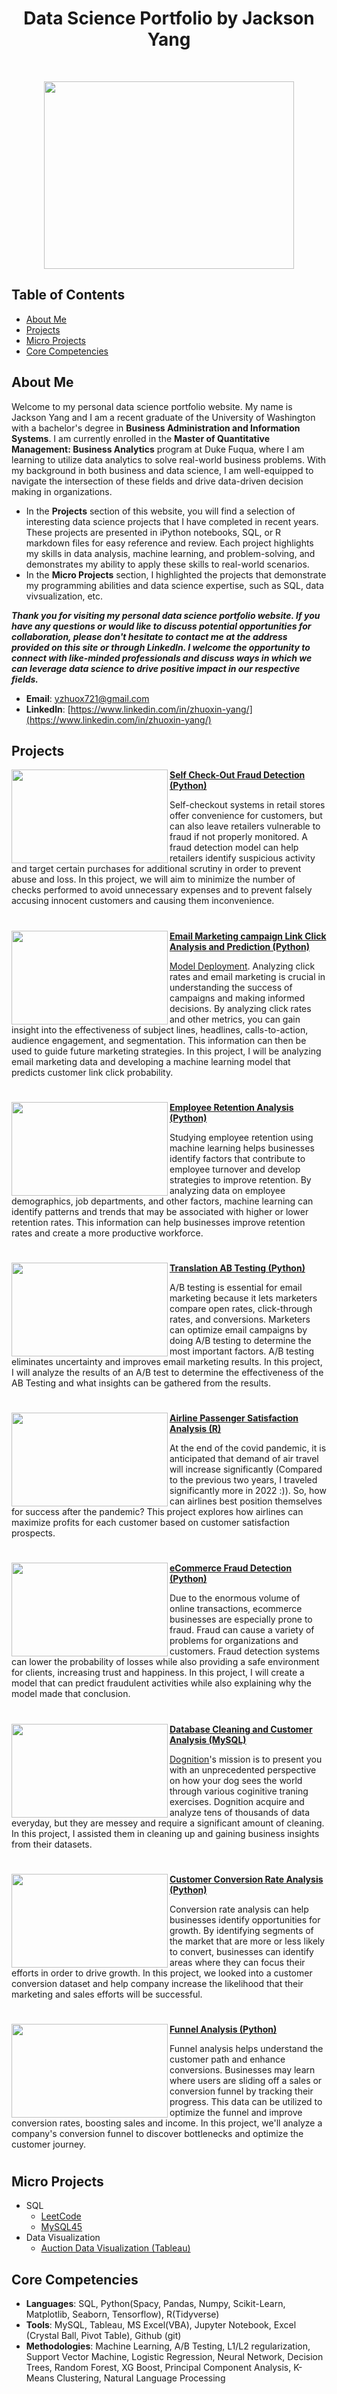 <h1 align="center"> Data Science Portfolio by Jackson Yang </h1> <br>

<p align="center">
    <img src="https://github.com/YZXBiz/Yang_Portfolio/blob/main/Images/DATAAC.jpg" width="400" height="300">
</p>


## Table of Contents
* [About Me](#about-me)
* [Projects](#projects)
* [Micro Projects](#micro-projects)
* [Core Competencies](#core-competencies)


## About Me
Welcome to my personal data science portfolio website. My name is Jackson Yang and I am a recent graduate of the University of Washington with a bachelor's degree in **Business Administration and Information Systems**. I am currently enrolled in the **Master of Quantitative Management: Business Analytics** program at Duke Fuqua, where I am learning to utilize data analytics to solve real-world business problems. With my background in both business and data science, I am well-equipped to navigate the intersection of these fields and drive data-driven decision making in organizations.

- In the **Projects** section of this website, you will find a selection of interesting data science projects that I have completed in recent years. These projects are presented in iPython notebooks, SQL, or R markdown files for easy reference and review. Each project highlights my skills in data analysis, machine learning, and problem-solving, and demonstrates my ability to apply these skills to real-world scenarios.
- In the **Micro Projects** section, I highlighted the projects that demonstrate my programming abilities and data science expertise, such as SQL, data vivsualization, etc.

***Thank you for visiting my personal data science portfolio website. If you have any questions or would like to discuss potential opportunities for collaboration, please don't hesitate to contact me at the 
address provided on this site or through LinkedIn. I welcome the opportunity to connect with like-minded professionals and discuss ways in which we can leverage data science to drive positive impact in our respective fields.***

- **Email**: [yzhuox721@gmail.com](yzhuox721@gmail.com)
- **Linkedln**: [https://www.linkedin.com/in/zhuoxin-yang/](https://www.linkedin.com/in/zhuoxin-yang/)


## Projects

<img align="left" width="250" height="150" src="https://github.com/YZXBiz/Jackson_Portfolio/blob/main/Images/Self_Check_out.webp"> **[Self Check-Out Fraud Detection (Python) ](https://github.com/YZXBiz/Jackson_Portfolio/blob/main/Projects/Self%20Checkout%20Fraud%20Detection/Code.ipynb)**

Self-checkout systems in retail stores offer convenience for customers, but can also leave retailers vulnerable to fraud if not properly monitored. A fraud detection model can help retailers identify suspicious activity and target certain purchases for additional scrutiny in order to prevent abuse and loss. In this project, we will aim to minimize the number of checks performed to avoid unnecessary expenses and to prevent falsely accusing innocent customers and causing them inconvenience.

#
<img align="left" width="250" height="150" src="https://github.com/YZXBiz/Yang_Portfolio/blob/main/Images/click-thr.png"> **[Email Marketing campaign Link Click Analysis and Prediction (Python) ](https://github.com/YZXBiz/Jackson_Portfolio/blob/main/Projects/Email_Marketing_Campaign/Code.ipynb)**

[Model Deployment](https://web-production-9c3f.up.railway.app/). Analyzing click rates and email marketing is crucial in understanding the success of campaigns and making informed decisions. By analyzing click rates and other metrics, you can gain insight into the effectiveness of subject lines, headlines, calls-to-action, audience engagement, and segmentation. This information can then be used to guide future marketing strategies. In this project, I will be analyzing email marketing data and developing a machine learning model that predicts customer link click probability.

#
<img align="left" width="250" height="150" src="https://raw.githubusercontent.com/YZXBiz/Jackson_Portfolio/main/Images/Employee-retention-rate-1000x553-1.webp"> **[Employee Retention Analysis (Python) ](https://github.com/YZXBiz/Jackson_Portfolio/blob/main/Projects/Employee%20Retention/Code.ipynb)**

Studying employee retention using machine learning helps businesses identify factors that contribute to employee turnover and develop strategies to improve retention. By analyzing data on employee demographics, job departments, and other factors, machine learning can identify patterns and trends that may be associated with higher or lower retention rates. This information can help businesses improve retention rates and create a more productive workforce.
#
<img align="left" width="250" height="150" src="https://github.com/YZXBiz/Jackson_Portfolio/blob/main/Images/ab%20testing.webp"> **[Translation AB Testing (Python) ](https://github.com/YZXBiz/Jackson_Portfolio/blob/main/Projects/Translation%20AB%20Testing/Code.ipynb)**

A/B testing is essential for email marketing because it lets marketers compare open rates, click-through rates, and conversions. Marketers can optimize email campaigns by doing A/B testing to determine the most important factors. A/B testing eliminates uncertainty and improves email marketing results. In this project, I will analyze the results of an A/B test to determine the effectiveness of the AB Testing and what insights can be gathered from the results.

#

<img align="left" width="250" height="150" src="https://github.com/YZXBiz/Yang_Portfolio/blob/main/Images/airline.jpg"> **[Airline Passenger Satisfaction Analysis (R) ](https://github.com/YZXBiz/Jackson_Portfolio/blob/main/Projects/Airline%20Passenger%20Satisfaction/R-Code.Rmd)**

At the end of the covid pandemic, it is anticipated that demand of air travel will increase significantly (Compared to the previous two years, I traveled significantly more in 2022 :)). So, how can airlines best position themselves for success after the pandemic? This project explores how airlines can maximize profits for each customer based on customer satisfaction prospects.
#
<img align="left" width="250" height="150" src="https://github.com/YZXBiz/Jackson_Portfolio/blob/main/Images/ecommerce%20fraud.jpg"> **[eCommerce Fraud Detection (Python) ](https://github.com/YZXBiz/Jackson_Portfolio/blob/main/Projects/ecommerce%20Fraud%20Detection/Code.ipynb)**

Due to the enormous volume of online transactions, ecommerce businesses are especially prone to fraud. Fraud can cause a variety of problems for organizations and customers. Fraud detection systems can lower the probability of losses while also providing a safe environment for clients, increasing trust and happiness. In this project, I will create a model that can predict fraudulent activities while also explaining why the model made that conclusion.

#
<img align="left" width="250" height="150" src="https://github.com/YZXBiz/Yang_Portfolio/blob/main/Images/images.jpg"> **[Database Cleaning and Customer Analysis (MySQL) ](https://github.com/YZXBiz/Jackson_Portfolio/blob/main/Projects/Dognition/Dognition%20Report.ipynb)**

[Dognition](https://www.dognition.com/)'s mission is to present you with an unprecedented perspective on how your dog sees the world through various coginitive traning exercises. Dognition acquire and analyze tens of thousands of data everyday, but they are messey and require a significant amount of cleaning. In this project, I assisted them in cleaning up and gaining business insights from their datasets.
#
<img align="left" width="250" height="150" src="https://github.com/YZXBiz/Jackson_Portfolio/blob/main/Images/conversion%20rate.png"> **[Customer Conversion Rate Analysis (Python) ](https://github.com/YZXBiz/Jackson_Portfolio/blob/main/Projects/Conversion%20Rate/Code.ipynb)**

Conversion rate analysis can help businesses identify opportunities for growth. By identifying segments of the market that are more or less likely to convert, businesses can identify areas where they can focus their efforts in order to drive growth. In this project, we looked into a customer conversion dataset and help company increase the likelihood that their marketing and sales efforts will be successful.

#

<img align="left" width="250" height="150" src="https://github.com/YZXBiz/Jackson_Portfolio/blob/main/Images/funnel%20analysis.jpg"> **[Funnel Analysis (Python) ](https://github.com/YZXBiz/Jackson_Portfolio/blob/main/Projects/Funnel%20Analysis/Code.ipynb)**

Funnel analysis helps understand the customer path and enhance conversions. Businesses may learn where users are sliding off a sales or conversion funnel by tracking their progress. This data can be utilized to optimize the funnel and improve conversion rates, boosting sales and income. In this project, we'll analyze a company's conversion funnel to discover bottlenecks and optimize the customer journey.
#


 

## Micro Projects
- SQL
    - [LeetCode](https://github.com/YZXBiz/Yang_Portfolio/tree/main/Micro%20Projects/SQL/Leetcode)
    - [MySQL45](https://github.com/YZXBiz/Yang_Portfolio/tree/main/Micro%20Projects/SQL/Mysql45(Chinese))
- Data Visualization
    - [Auction Data Visualization (Tableau)](https://github.com/YZXBiz/Jackson_Portfolio/tree/main/Micro%20Projects/Auction%20Data%20Analysis)


## Core Competencies
- **Languages**: SQL, Python(Spacy, Pandas, Numpy, Scikit-Learn, Matplotlib, Seaborn, Tensorflow), R(Tidyverse)
- **Tools**: MySQL, Tableau, MS Excel(VBA), Jupyter Notebook, Excel (Crystal Ball, Pivot Table), Github (git)
- **Methodologies**: Machine Learning, A/B Testing, L1/L2 regularization, Support Vector Machine, Logistic Regression, Neural Network, Decision Trees, Random Forest, XG Boost, Principal Component Analysis, K-Means Clustering, Natural Language Processing


